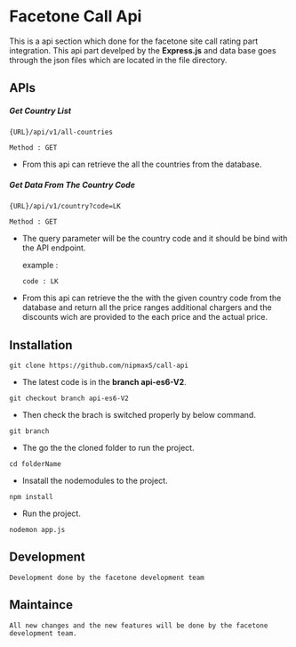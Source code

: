 # Facetone Call Api

This is a api section which done for the facetone site call rating part integration. This api part develped by the **Express.js** and data base goes through the json files which are located in the file directory.

## APIs

##### Get Country List
`{URL}/api/v1/all-countries`

`Method : GET`

- From this api can retrieve the all the countries from the database.

##### Get Data From The Country Code
`{URL}/api/v1/country?code=LK`

`Method : GET`

- The query parameter will be the country code and it should be bind with the API endpoint.

	example : 

	`code : LK`

- From this api can retrieve the the with the given country code from the database and return all the price ranges additional chargers and the discounts wich are provided to the each price and the actual price.


## Installation

`git clone https://github.com/nipmaxS/call-api`

- The latest code is in the **branch api-es6-V2**.

`git checkout branch api-es6-V2 `

- Then check the brach is switched properly by below command.

`git branch`

- The go the the cloned folder to run the project.

`cd folderName`

- Insatall the nodemodules to the project.

`npm install`

- Run the project.

`nodemon app.js`

## Development

	Development done by the facetone development team

## Maintaince

	All new changes and the new features will be done by the facetone development team.




